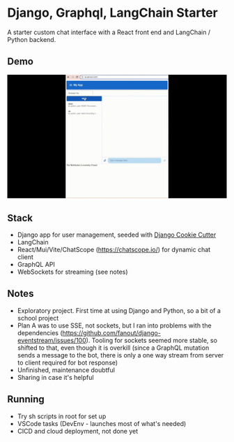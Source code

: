 # Django, Graphql, LangChain Starter

A starter custom chat interface with a React front end and LangChain / Python backend.

## Demo

![Demo](./static/demo.gif)



## Stack

* Django app for user management, seeded with [Django Cookie Cutter](https://cookiecutter-django.readthedocs.io/)
* LangChain
* React/Mui/Vite/ChatScope (https://chatscope.io/) for dynamic chat client
* GraphQL API
* WebSockets for streaming (see notes)

## Notes

* Exploratory project.  First time at using Django and Python, so a bit of a school project
* Plan A was to use SSE, not sockets, but I ran into problems with the dependencies (https://github.com/fanout/django-eventstream/issues/100). Tooling for sockets seemed more stable, so shifted to that, even though it is overkill (since a GraphQL mutation sends a message to the bot, there is only a one way stream from server to client required for bot response)
* Unfinished, maintenance doubtful
* Sharing in case it's helpful

## Running
* Try sh scripts in root for set up
* VSCode tasks (DevEnv - launches most of what's needed)
* CICD and cloud deployment, not done yet
